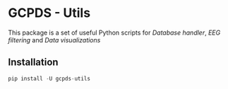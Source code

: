 # GCPDS - Utils

This package is a set of useful Python scripts for *Database handler*, *EEG filtering* and *Data visualizations*


## Installation


```python
pip install -U gcpds-utils 
```
